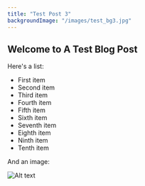 ```yaml
---
title: "Test Post 3"
backgroundImage: "/images/test_bg3.jpg"
---
```


## Welcome to A Test Blog Post

Here's a list:

- First item
- Second item
- Third item
- Fourth item
- Fifth item
- Sixth item
- Seventh item
- Eighth item
- Ninth item
- Tenth item

And an image:

![Alt text](/images/test_sample3.jpg)